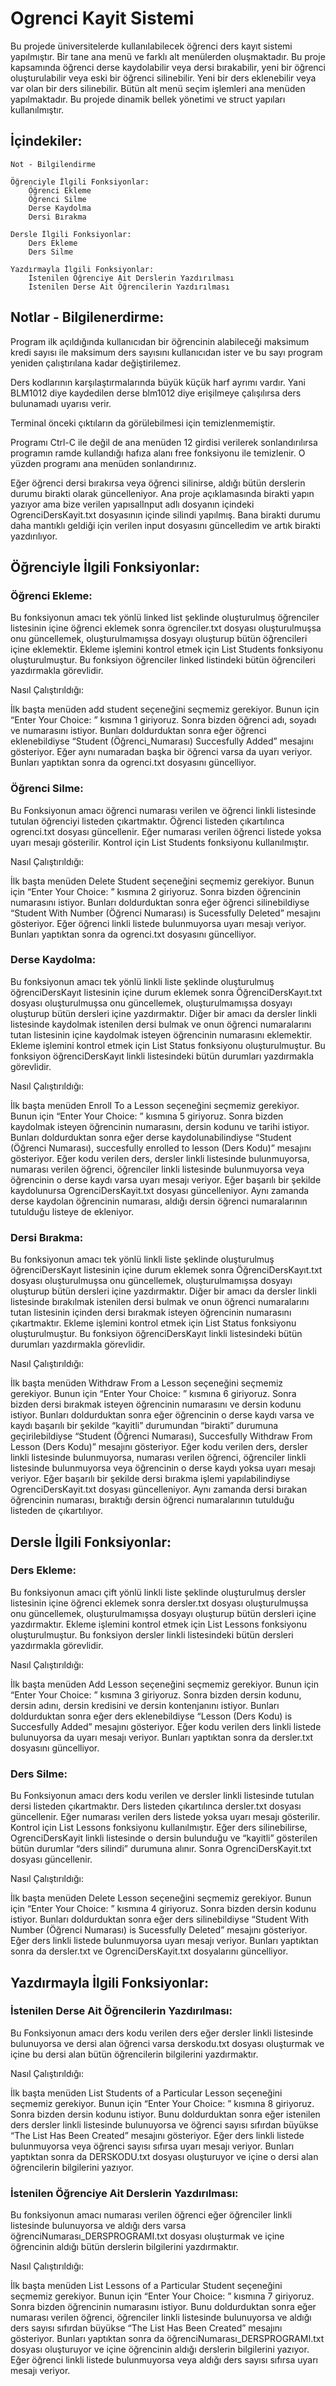 # Ogrenci Kayit Sistemi

Bu projede üniversitelerde kullanılabilecek öğrenci ders kayıt sistemi yapılmıştır. Bir tane ana menü ve farklı alt menülerden oluşmaktadır. Bu proje kapsamında öğrenci derse kaydolabilir veya dersi bırakabilir, yeni bir öğrenci oluşturulabilir veya eski bir öğrenci silinebilir. Yeni bir ders eklenebilir veya var olan bir ders silinebilir. Bütün alt menü seçim işlemleri ana menüden yapılmaktadır. Bu projede dinamik bellek yönetimi ve struct yapıları kullanılmıştır.

## İçindekiler:

    Not - Bilgilendirme

    Öğrenciyle İlgili Fonksiyonlar:
        Öğrenci Ekleme
        Öğrenci Silme
        Derse Kaydolma
        Dersi Bırakma

    Dersle İlgili Fonksiyonlar:
        Ders Ekleme
        Ders Silme

    Yazdırmayla İlgili Fonksiyonlar:
        İstenilen Öğrenciye Ait Derslerin Yazdırılması
        İstenilen Derse Ait Öğrencilerin Yazdırılması

## Notlar - Bilgilenerdirme:

Program ilk açıldığında kullanıcıdan bir öğrencinin alabileceği maksimum kredi sayısı ile maksimum ders sayısını kullanıcıdan ister ve bu sayı program yeniden çalıştırılana kadar değiştirilemez.

Ders kodlarının karşılaştırmalarında büyük küçük harf ayrımı vardır. Yani BLM1012 diye kaydedilen derse blm1012 diye erişilmeye çalışılırsa ders bulunamadı uyarısı verir. 

Terminal önceki çıktıların da görülebilmesi için temizlenmemiştir.

Programı Ctrl-C ile değil de ana menüden 12 girdisi verilerek sonlandırılırsa programın ramde kullandığı hafıza alanı free fonksiyonu ile temizlenir. O yüzden programı ana menüden sonlandırınız. 

Eğer öğrenci dersi bırakırsa veya öğrenci silinirse, aldığı bütün derslerin durumu birakti olarak güncelleniyor. Ana proje açıklamasında birakti yapın yazıyor ama bize verilen yapısalInput adlı dosyanın içindeki OgrenciDersKayit.txt dosyasının içinde silindi yapılmış. Bana birakti durumu daha mantıklı geldiği için verilen input dosyasını güncelledim ve artık birakti yazdırılıyor.


## Öğrenciyle İlgili Fonksiyonlar:

### Öğrenci Ekleme:

Bu fonksiyonun amacı tek yönlü linked list şeklinde oluşturulmuş öğrenciler listesinin içine öğrenci eklemek sonra ögrenciler.txt dosyası oluşturulmuşsa onu güncellemek, oluşturulmamışsa dosyayı oluşturup bütün öğrencileri içine eklemektir. Ekleme işlemini kontrol etmek için List Students fonksiyonu oluşturulmuştur. Bu fonksiyon öğrenciler linked listindeki bütün öğrencileri yazdırmakla görevlidir.

Nasıl Çalıştırıldığı:

İlk başta menüden add student seçeneğini seçmemiz gerekiyor. Bunun için “Enter Your Choice: ” kısmına 1 giriyoruz. Sonra bizden öğrenci adı, soyadı ve numarasını istiyor. Bunları doldurduktan sonra eğer öğrenci eklenebildiyse  “Student (Öğrenci_Numarası) Succesfully Added” mesajını gösteriyor. Eğer aynı numaradan başka bir öğrenci varsa da uyarı veriyor. Bunları yaptıktan sonra da ogrenci.txt dosyasını güncelliyor.

### Öğrenci Silme:

Bu Fonksiyonun amacı öğrenci numarası verilen ve öğrenci linkli listesinde tutulan öğrenciyi listeden çıkartmaktır. Öğrenci listeden çıkartılınca ogrenci.txt dosyası güncellenir. Eğer numarası verilen öğrenci listede yoksa uyarı mesajı gösterilir. Kontrol için List Students fonksiyonu kullanılmıştır.

Nasıl Çalıştırıldığı:

İlk başta menüden Delete Student seçeneğini seçmemiz gerekiyor. Bunun için “Enter Your Choice: ” kısmına 2 giriyoruz. Sonra bizden öğrencinin numarasını istiyor. Bunları doldurduktan sonra eğer öğrenci silinebildiyse  “Student With Number (Öğrenci Numarası) is Sucessfully Deleted” mesajını gösteriyor. Eğer öğrenci linkli listede bulunmuyorsa uyarı mesajı veriyor. Bunları yaptıktan sonra da ogrenci.txt dosyasını güncelliyor.

### Derse Kaydolma:

Bu fonksiyonun amacı tek yönlü linkli liste şeklinde oluşturulmuş öğrenciDersKayıt listesinin içine durum eklemek sonra ÖğrenciDersKayıt.txt dosyası oluşturulmuşsa onu güncellemek, oluşturulmamışsa dosyayı oluşturup bütün dersleri içine yazdırmaktır. Diğer bir amacı da dersler linkli listesinde kaydolmak istenilen dersi bulmak ve onun öğrenci numaralarını tutan listesinin içine kaydolmak isteyen öğrencinin numarasını eklemektir.  Ekleme işlemini kontrol etmek için List Status fonksiyonu oluşturulmuştur. Bu fonksiyon öğrenciDersKayıt linkli listesindeki bütün durumları yazdırmakla görevlidir.


Nasıl Çalıştırıldığı:

İlk başta menüden Enroll To a Lesson seçeneğini seçmemiz gerekiyor. Bunun için “Enter Your Choice: ” kısmına 5 giriyoruz. Sonra bizden kaydolmak isteyen öğrencinin numarasını, dersin kodunu ve tarihi istiyor. Bunları doldurduktan sonra eğer derse kaydolunabilindiyse “Student (Öğrenci Numarası), succesfully enrolled to lesson (Ders Kodu)” mesajını gösteriyor. Eğer kodu verilen ders, dersler linkli listesinde bulunmuyorsa, numarası verilen öğrenci, öğrenciler linkli listesinde bulunmuyorsa veya öğrencinin o derse kaydı varsa uyarı mesajı veriyor. Eğer başarılı bir şekilde kaydolunursa OgrenciDersKayit.txt dosyası güncelleniyor. Aynı zamanda derse kaydolan öğrencinin numarası, aldığı dersin öğrenci numaralarının tutulduğu listeye de ekleniyor.

### Dersi Bırakma:

Bu fonksiyonun amacı tek yönlü linkli liste şeklinde oluşturulmuş öğrenciDersKayıt listesinin içine durum eklemek sonra ÖğrenciDersKayıt.txt dosyası oluşturulmuşsa onu güncellemek, oluşturulmamışsa dosyayı oluşturup bütün dersleri içine yazdırmaktır. Diğer bir amacı da dersler linkli listesinde bırakılmak istenilen dersi bulmak ve onun öğrenci numaralarını tutan listesinin içinden dersi bırakmak isteyen öğrencinin numarasını çıkartmaktır.  Ekleme işlemini kontrol etmek için List Status fonksiyonu oluşturulmuştur. Bu fonksiyon öğrenciDersKayıt linkli listesindeki bütün durumları yazdırmakla görevlidir.


Nasıl Çalıştırıldığı:

İlk başta menüden Withdraw From a Lesson seçeneğini seçmemiz gerekiyor. Bunun için “Enter Your Choice: ” kısmına 6 giriyoruz. Sonra bizden dersi bırakmak isteyen öğrencinin numarasını ve dersin kodunu istiyor. Bunları doldurduktan sonra eğer öğrencinin o derse kaydı varsa ve kaydı başarılı bir şekilde “kayitli” durumundan “birakti” durumuna geçirilebildiyse “Student (Öğrenci Numarası), Succesfully Withdraw From Lesson (Ders Kodu)” mesajını gösteriyor. Eğer kodu verilen ders, dersler linkli listesinde bulunmuyorsa, numarası verilen öğrenci, öğrenciler linkli listesinde bulunmuyorsa veya öğrencinin o derse kaydı yoksa uyarı mesajı veriyor. Eğer başarılı bir şekilde dersi bırakma işlemi yapılabilindiyse OgrenciDersKayit.txt dosyası güncelleniyor. Aynı zamanda dersi bırakan öğrencinin numarası, bıraktığı dersin öğrenci numaralarının tutulduğu listeden de çıkartılıyor.



## Dersle İlgili Fonksiyonlar:


### Ders Ekleme:

Bu fonksiyonun amacı çift yönlü linkli liste şeklinde oluşturulmuş dersler listesinin içine öğrenci eklemek sonra dersler.txt dosyası oluşturulmuşsa onu güncellemek, oluşturulmamışsa dosyayı oluşturup bütün dersleri içine yazdırmaktır. Ekleme işlemini kontrol etmek için List Lessons fonksiyonu oluşturulmuştur. Bu fonksiyon dersler linkli listesindeki bütün dersleri yazdırmakla görevlidir.


Nasıl Çalıştırıldığı:

İlk başta menüden Add Lesson seçeneğini seçmemiz gerekiyor. Bunun için “Enter Your Choice: ” kısmına 3 giriyoruz. Sonra bizden dersin kodunu, dersin adını, dersin kredisini ve dersin kontenjanını istiyor. Bunları doldurduktan sonra eğer ders eklenebildiyse  “Lesson (Ders Kodu) is Succesfully Added” mesajını gösteriyor. Eğer kodu verilen ders linkli listede bulunuyorsa da uyarı mesajı veriyor. Bunları yaptıktan sonra da dersler.txt dosyasını güncelliyor.

### Ders Silme:

Bu Fonksiyonun amacı ders kodu verilen ve dersler linkli listesinde tutulan dersi listeden çıkartmaktır. Ders listeden çıkartılınca dersler.txt dosyası güncellenir. Eğer numarası verilen ders listede yoksa uyarı mesajı gösterilir. Kontrol için List Lessons fonksiyonu kullanılmıştır. Eğer ders silinebilirse, OgrenciDersKayit linkli listesinde o dersin bulunduğu ve “kayitli” gösterilen bütün durumlar “ders silindi” durumuna alınır. Sonra OgrenciDersKayit.txt dosyası güncellenir. 

Nasıl Çalıştırıldığı:

İlk başta menüden Delete Lesson seçeneğini seçmemiz gerekiyor. Bunun için “Enter Your Choice: ” kısmına 4 giriyoruz. Sonra bizden dersin kodunu istiyor. Bunları doldurduktan sonra eğer ders  silinebildiyse  “Student With Number (Öğrenci Numarası) is Sucessfully Deleted” mesajını gösteriyor. Eğer ders linkli listede bulunmuyorsa uyarı mesajı veriyor. Bunları yaptıktan sonra da dersler.txt ve OgrenciDersKayit.txt dosyalarını güncelliyor.


## Yazdırmayla İlgili Fonksiyonlar:

### İstenilen Derse Ait Öğrencilerin Yazdırılması:

Bu Fonksiyonun amacı ders kodu verilen ders eğer dersler linkli listesinde bulunuyorsa ve dersi alan öğrenci varsa derskodu.txt dosyası oluşturmak ve içine bu dersi alan bütün öğrencilerin bilgilerini yazdırmaktır. 

Nasıl Çalıştırıldığı:

İlk başta menüden List Students of a Particular Lesson seçeneğini seçmemiz gerekiyor. Bunun için “Enter Your Choice: ” kısmına 8 giriyoruz. Sonra bizden dersin kodunu istiyor. Bunu doldurduktan sonra eğer istenilen ders dersler linkli listesinde bulunuyorsa ve öğrenci sayısı sıfırdan büyükse “The List Has Been Created” mesajını gösteriyor. Eğer ders linkli listede bulunmuyorsa veya öğrenci sayısı sıfırsa uyarı mesajı veriyor. Bunları yaptıktan sonra da DERSKODU.txt dosyası oluşturuyor ve içine o dersi alan öğrencilerin bilgilerini yazıyor.

### İstenilen Öğrenciye Ait Derslerin Yazdırılması:

Bu fonksiyonun amacı numarası verilen öğrenci eğer öğrenciler linkli listesinde bulunuyorsa ve aldığı ders varsa öğrenciNumarası_DERSPROGRAMI.txt dosyası oluşturmak ve içine öğrencinin aldığı bütün derslerin bilgilerini yazdırmaktır. 

Nasıl Çalıştırıldığı:

İlk başta menüden List Lessons of a Particular Student seçeneğini seçmemiz gerekiyor. Bunun için “Enter Your Choice: ” kısmına 7 giriyoruz. Sonra bizden öğrencinin numarasını istiyor. Bunu doldurduktan sonra eğer numarası verilen öğrenci, öğrenciler linkli listesinde bulunuyorsa ve aldığı ders sayısı sıfırdan büyükse “The List Has Been Created” mesajını gösteriyor. Bunları yaptıktan sonra da öğrenciNumarası_DERSPROGRAMI.txt  dosyası oluşturuyor ve içine öğrencinin aldığı derslerin bilgilerini yazıyor. Eğer öğrenci linkli listede bulunmuyorsa veya aldığı ders sayısı sıfırsa uyarı mesajı veriyor. 

